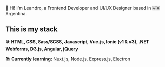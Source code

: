 👋 Hi! I'm Leandro, a Frontend Developer and UI/UX Designer based in 🇦🇷 Argentina.

## This is my stack

🛠️ **HTML, CSS, Sass/SCSS, Javascript, Vue.js, Ionic (v1 & v3), .NET Webforms, D3.js, Angular, jQuery**

📚 **Currently learning:** Nuxt.js, Node.js, Express.js, Electron
